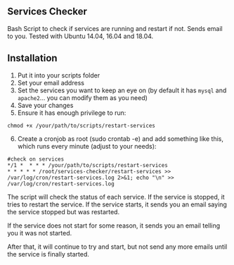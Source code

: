 ## Services Checker

Bash Script to check if services are running and restart if not. Sends email to you.
Tested with Ubuntu 14.04, 16.04 and 18.04.

## Installation

1. Put it into your scripts folder
2. Set your email address
3. Set the services you want to keep an eye on (by default it has `mysql` and `apache2`... you can modify them as you need)
4. Save your changes
5. Ensure it has enough privilege to run:

```
chmod +x /your/path/to/scripts/restart-services
```

6. Create a cronjob as root (sudo crontab -e)  and add something like this, which runs every minute (adjust to your needs):



```
#check on services
*/1 *  * * * /your/path/to/scripts/restart-services
* * * * * /root/services-checker/restart-services >> /var/log/cron/restart-services.log 2>&1; echo "\n" >> /var/log/cron/restart-services.log
```

The script will check the status of each service. If the service is stopped, it tries to restart the service. If the service starts, it sends you an email saying the service stopped but was restarted.

If the service does not start for some reason, it sends you an email telling you it was not started.

After that, it will continue to try and start, but not send any more emails until the service is finally started.
